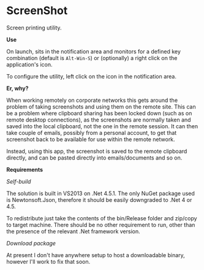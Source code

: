 ScreenShot
=============

Screen printing utility.

**Use**

On launch, sits in the notification area and monitors for a defined key combination (default is `Alt-Win-S`) or (optionally) a right click on the application's icon.

To configure the utility, left click on the icon in the notification area.


**Er, why?**

When working remotely on corporate networks this gets around the problem of taking screenshots and using them on the remote site. This can be a problem where clipboard sharing has been locked down (such as on remote desktop connections), as the screenshots are normally taken and saved into the local clipboard, not the one in the remote session. It can then take couple of emails, possibly from a personal account, to get that screenshot back to be available for use within the remote network.

Instead, using this app, the screenshot is saved to the remote clipboard directly, and can be pasted directly into emails/documents and so on. 



**Requirements**

*Self-build*

The solution is built in VS2013 on .Net 4.5.1. The only NuGet package used is Newtonsoft.Json, therefore it should be easily downgraded to .Net 4 or 4.5.

To redistribute just take the contents of the bin/Release folder and zip/copy to target machine. There should be no other requirement to run, other than the presence of the relevant .Net framework version.


*Download package*

At present I don't have anywhere setup to host a downloadable binary, however I'll work to fix that soon.



